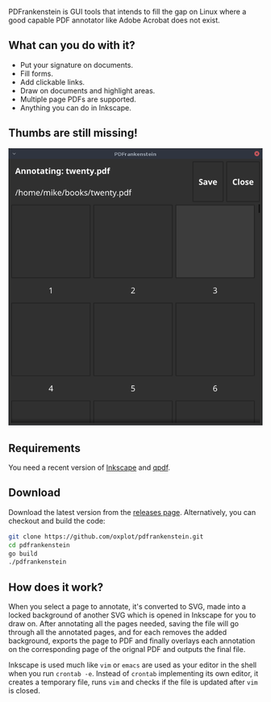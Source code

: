 PDFrankenstein is GUI tools that intends to fill the gap on Linux where
a good capable PDF annotator like Adobe Acrobat does not exist.

## What can you do with it?

- Put your signature on documents.
- Fill forms.
- Add clickable links.
- Draw on documents and highlight areas.
- Multiple page PDFs are supported.
- Anything you can do in Inkscape.

## Thumbs are still missing!

![sceenshot](./screenshot.png)

## Requirements

You need a recent version of [Inkscape](https://inkscape.org/) and
[qpdf](https://github.com/qpdf/qpdf).

## Download

Download the latest version from the [releases
page](https://github.com/oxplot/pdfrankenstein/releases). Alternatively,
you can checkout and build the code:

```sh
git clone https://github.com/oxplot/pdfrankenstein.git
cd pdfrankenstein
go build
./pdfrankenstein
```

## How does it work?

When you select a page to annotate, it's converted to SVG, made into a
locked background of another SVG which is opened in Inkscape for you to
draw on. After annotating all the pages needed, saving the file will go
through all the annotated pages, and for each removes the added
background, exports the page to PDF and finally overlays each annotation
on the corresponding page of the orignal PDF and outputs the final file.

Inkscape is used much like `vim` or `emacs` are used as your editor in
the shell when you run `crontab -e`. Instead of `crontab` implementing
its own editor, it creates a temporary file, runs `vim` and checks if
the file is updated after `vim` is closed.
